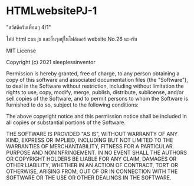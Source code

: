 # HTMLwebsitePJ-1
"สวัสดีครับเพื่อนๆ 4/1"

ไฟล์ html css js และอื่นๆอยู่ในโฟล์เดอร์ website No.26 นะครับ

MIT License

Copyright (c) 2021 sleeplessinventor

Permission is hereby granted, free of charge, to any person obtaining a copy
of this software and associated documentation files (the "Software"), to deal
in the Software without restriction, including without limitation the rights
to use, copy, modify, merge, publish, distribute, sublicense, and/or sell
copies of the Software, and to permit persons to whom the Software is
furnished to do so, subject to the following conditions:

The above copyright notice and this permission notice shall be included in all
copies or substantial portions of the Software.

THE SOFTWARE IS PROVIDED "AS IS", WITHOUT WARRANTY OF ANY KIND, EXPRESS OR
IMPLIED, INCLUDING BUT NOT LIMITED TO THE WARRANTIES OF MERCHANTABILITY,
FITNESS FOR A PARTICULAR PURPOSE AND NONINFRINGEMENT. IN NO EVENT SHALL THE
AUTHORS OR COPYRIGHT HOLDERS BE LIABLE FOR ANY CLAIM, DAMAGES OR OTHER
LIABILITY, WHETHER IN AN ACTION OF CONTRACT, TORT OR OTHERWISE, ARISING FROM,
OUT OF OR IN CONNECTION WITH THE SOFTWARE OR THE USE OR OTHER DEALINGS IN THE
SOFTWARE.

